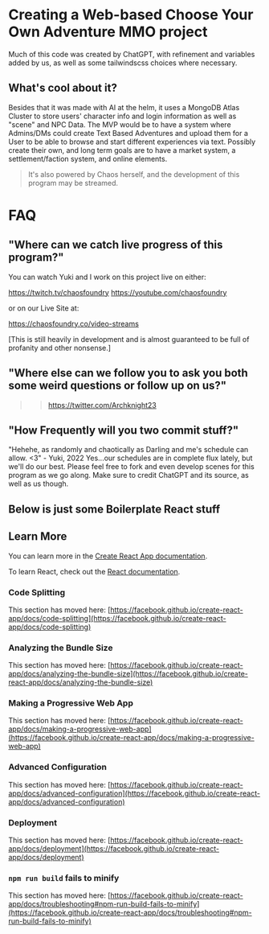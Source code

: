 # Creating a Web-based Choose Your Own Adventure MMO project
Much of this code was created by ChatGPT, with refinement and variables added by us, as well as some tailwindscss choices where necessary.

## What's cool about it? 
Besides that it was made with AI at the helm, it uses a MongoDB Atlas Cluster to store users' character info and login information as well as "scene" and NPC Data. The MVP would be to have a system where Admins/DMs could create Text Based Adventures and upload them for a User to be able to browse and start different experiences via text. Possibly create their own, and long term goals are to have a market system, a settlement/faction system, and online elements. 


> It's also powered by Chaos herself, and the development of this program may be streamed. 

# FAQ

## "Where can we catch live progress of this program?" 

You can watch Yuki and I work on this project live on either:

https://twitch.tv/chaosfoundry
https://youtube.com/chaosfoundry

or on our Live Site at: 

https://chaosfoundry.co/video-streams 


[This is still heavily in development and is almost guaranteed to be full of profanity and other nonsense.]

## "Where else can we follow you to ask you both some weird questions or follow up on us?"

 >> https://twitter.com/Archknight23
 
## "How Frequently will you two commit stuff?" 

"Hehehe, as randomly and chaotically as Darling and me's schedule can allow. <3" - Yuki, 2022
Yes...our schedules are in complete flux lately, but we'll do our best. Please feel free to fork and even develop scenes for this program as we go along. 
Make sure to credit ChatGPT and its source, as well as us though. 



## Below is just some Boilerplate React stuff


## Learn More

You can learn more in the [Create React App documentation](https://facebook.github.io/create-react-app/docs/getting-started).

To learn React, check out the [React documentation](https://reactjs.org/).

### Code Splitting

This section has moved here: [https://facebook.github.io/create-react-app/docs/code-splitting](https://facebook.github.io/create-react-app/docs/code-splitting)

### Analyzing the Bundle Size

This section has moved here: [https://facebook.github.io/create-react-app/docs/analyzing-the-bundle-size](https://facebook.github.io/create-react-app/docs/analyzing-the-bundle-size)

### Making a Progressive Web App

This section has moved here: [https://facebook.github.io/create-react-app/docs/making-a-progressive-web-app](https://facebook.github.io/create-react-app/docs/making-a-progressive-web-app)

### Advanced Configuration

This section has moved here: [https://facebook.github.io/create-react-app/docs/advanced-configuration](https://facebook.github.io/create-react-app/docs/advanced-configuration)

### Deployment

This section has moved here: [https://facebook.github.io/create-react-app/docs/deployment](https://facebook.github.io/create-react-app/docs/deployment)

### `npm run build` fails to minify

This section has moved here: [https://facebook.github.io/create-react-app/docs/troubleshooting#npm-run-build-fails-to-minify](https://facebook.github.io/create-react-app/docs/troubleshooting#npm-run-build-fails-to-minify)
